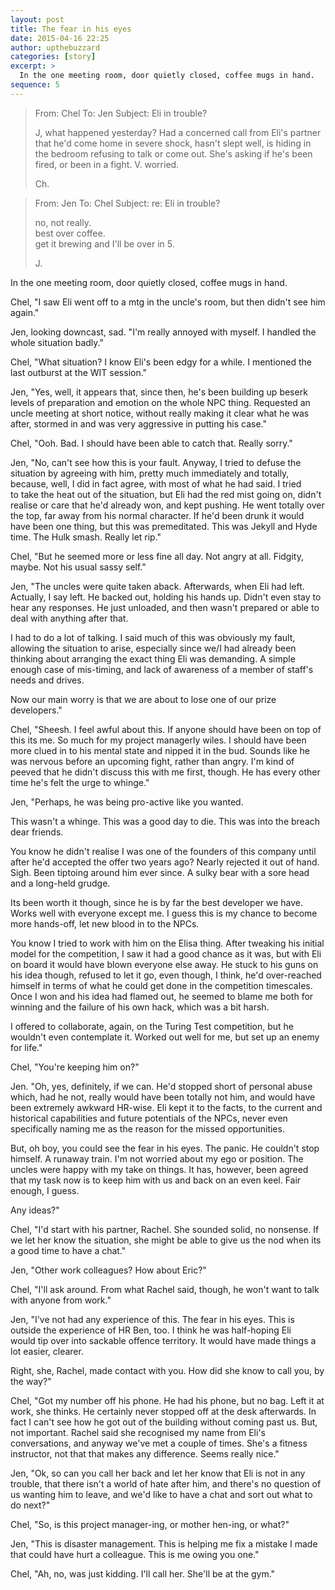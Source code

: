 ```yaml
---
layout: post
title: The fear in his eyes
date: 2015-04-16 22:25
author: upthebuzzard
categories: [story]
excerpt: >
  In the one meeting room, door quietly closed, coffee mugs in hand.
sequence: 5
---
```

> From: Chel
> To: Jen
> Subject: Eli in trouble?
>
> J, what happened yesterday? Had a concerned call from Eli's partner that he'd come home in severe shock, hasn't slept well, is hiding in the bedroom refusing to talk or come out. She's asking if he's been fired, or been in a fight. V. worried.
>
>Ch.

> From: Jen
> To: Chel
> Subject: re: Eli in trouble?
>
> no, not really.  
> best over coffee.  
> get it brewing and I'll be over in 5.
>
> J.

In the one meeting room, door quietly closed, coffee mugs in hand.

Chel, "I saw Eli went off to a mtg in the uncle's room, but then didn't see him again."

Jen, looking downcast, sad. "I'm really annoyed with myself. I handled the whole situation badly."

Chel, "What situation? I know Eli's been edgy for a while. I mentioned the last outburst at the WIT session."

Jen, "Yes, well, it appears that, since then, he's been building up beserk levels of preparation and emotion on the whole NPC thing. Requested an uncle meeting at short notice, without really making it clear what he was after, stormed in and was very aggressive in putting his case."

Chel, "Ooh. Bad. I should have been able to catch that. Really sorry."

Jen, "No, can't see how this is your fault. Anyway, I tried to defuse the situation by agreeing with him, pretty much immediately and totally, because, well, I did in fact agree, with most of what he had said. I tried to take the heat out of the situation, but Eli had the red mist going on, didn't realise or care that he'd already won, and kept pushing. He went totally over the top, far away from his normal character. If he'd been drunk it would have been one thing, but this was premeditated. This was Jekyll and Hyde time. The Hulk smash. Really let rip."

Chel, "But he seemed more or less fine all day. Not angry at all. Fidgity, maybe. Not his usual sassy self."

Jen, "The uncles were quite taken aback. Afterwards, when Eli had left. Actually, I say left. He backed out, holding his hands up. Didn't even stay to hear any responses. He just unloaded, and then wasn't prepared or able to deal with anything after that.

I had to do a lot of talking. I said much of this was obviously my fault, allowing the situation to arise, especially since we/I had already been thinking about arranging the exact thing Eli was demanding. A simple enough case of mis-timing, and lack of awareness of a member of staff's needs and drives.

Now our main worry is that we are about to lose one of our prize developers."

Chel, "Sheesh. I feel awful about this. If anyone should have been on top of this its me. So much for my project managerly wiles. I should have been more clued in to his mental state and nipped it in the bud. Sounds like he was nervous before an upcoming fight, rather than angry. I'm kind of peeved that he didn't discuss this with me first, though. He has every other time he's felt the urge to whinge."

Jen, "Perhaps, he was being pro-active like you wanted.

This wasn't a whinge. This was a good day to die. This was into the breach dear friends.

You know he didn't realise I was one of the founders of this company until after he'd accepted the offer two years ago? Nearly rejected it out of hand. Sigh. Been tiptoing around him ever since. A sulky bear with a sore head and a long-held grudge.

Its been worth it though, since he is by far the best developer we have. Works well with everyone except me. I guess this is my chance to become more hands-off, let new blood in to the NPCs.

You know I tried to work with him on the Elisa thing. After tweaking his initial model for the competition, I saw it had a good chance as it was, but with Eli on board it would have blown everyone else away. He stuck to his guns on his idea though, refused to let it go, even though, I think, he'd over-reached himself in terms of what he could get done in the competition timescales. Once I won and his idea had flamed out, he seemed to blame me both for winning and the failure of his own hack, which was a bit harsh.

I offered to collaborate, again, on the Turing Test competition, but he wouldn't even contemplate it. Worked out well for me, but set up an enemy for life."

Chel, "You're keeping him on?"

Jen. "Oh, yes, definitely, if we can. He'd stopped short of personal abuse which, had he not, really would have been totally not him, and would have been extremely awkward HR-wise. Eli kept it to the facts, to the current and historical capabilities and future potentials of the NPCs, never even specifically naming me as the reason for the missed opportunities.

But, oh boy, you could see the fear in his eyes. The panic. He couldn't stop himself. A runaway train. I'm not worried about my ego or position. The uncles were happy with my take on things. It has, however, been agreed that my task now is to keep him with us and back on an even keel. Fair enough, I guess.

Any ideas?"

Chel, "I'd start with his partner, Rachel. She sounded solid, no nonsense. If we let her know the situation, she might be able to give us the nod when its a good time to have a chat."

Jen, "Other work colleagues? How about Eric?"

Chel, "I'll ask around. From what Rachel said, though, he won't want to talk with anyone from work."

Jen, "I've not had any experience of this. The fear in his eyes. This is outside the experience of HR Ben, too. I think he was half-hoping Eli would tip over into sackable offence territory. It would have made things a lot easier, clearer.

Right, she, Rachel, made contact with you. How did she know to call you, by the way?"

Chel, "Got my number off his phone. He had his phone, but no bag. Left it at work, she thinks. He certainly never stopped off at the desk afterwards. In fact I can't see how he got out of the building without coming past us. But, not important. Rachel said she recognised my name from Eli's conversations, and anyway we've met a couple of times. She's a fitness instructor, not that that makes any difference. Seems really nice."

Jen, "Ok, so can you call her back and let her know that Eli is not in any trouble, that there isn't a world of hate after him, and there's no question of us wanting him to leave, and we'd like to have a chat and sort out what to do next?"

Chel, "So, is this project manager-ing, or mother hen-ing, or what?"

Jen, "This is disaster management. This is helping me fix a mistake I made that could have hurt a colleague. This is me owing you one."

Chel, "Ah, no, was just kidding. I'll call her. She'll be at the gym."
